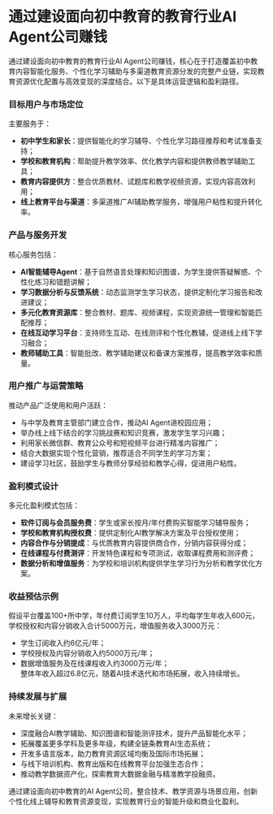 # 通过建设面向初中教育的教育行业AI Agent公司赚钱
通过建设面向初中教育的教育行业AI Agent公司赚钱，核心在于打造覆盖初中教育内容智能化服务、个性化学习辅助与多渠道教育资源分发的完整产业链，实现教育资源优化配置与高效变现的深度结合。以下是具体运营逻辑和盈利路径。

### 目标用户与市场定位  
主要服务于：  
* **初中学生和家长**：提供智能化的学习辅导、个性化学习路径推荐和考试准备支持；  
* **学校和教育机构**：帮助提升教学效率、优化教学内容和提供教师教学辅助工具；  
* **教育内容提供方**：整合优质教材、试题库和教学视频资源，实现内容高效利用；  
* **线上教育平台与渠道**：多渠道推广AI辅助教学服务，增强用户粘性和提升转化率。

### 产品与服务开发  
核心服务包括：  
* **AI智能辅导Agent**：基于自然语言处理和知识图谱，为学生提供答疑解惑、个性化练习和错题讲解；  
* **学习数据分析与反馈系统**：动态监测学生学习状态，提供定制化学习报告和改进建议；  
* **多元化教育资源库**：整合教材、题库、视频课程，实现资源统一管理和智能匹配推荐；  
* **在线互动学习平台**：支持师生互动、在线测评和个性化教辅，促进线上线下学习融合；  
* **教师辅助工具**：智能批改、教学辅助建议和备课方案推荐，提高教学效率和质量。

### 用户推广与运营策略  
推动产品广泛使用和用户活跃：  
* 与中学及教育主管部门建立合作，推动AI Agent进校园应用；  
* 举办线上线下结合的学习挑战赛和知识竞赛，激发学生学习兴趣；  
* 利用家长微信群、教育公众号和短视频平台进行精准内容推广；  
* 结合大数据实现个性化营销，推荐适合不同学生的学习方案；  
* 建设学习社区，鼓励学生与教师分享经验和教学心得，促进用户粘性。

### 盈利模式设计  
多元化盈利模式包括：  
* **软件订阅与会员服务费**：学生或家长按月/年付费购买智能学习辅导服务；  
* **学校和教育机构授权费**：提供定制化AI教学解决方案及平台授权使用；  
* **内容合作与分销提成**：与优质教育内容提供商合作，分销内容获得分成；  
* **在线课程与付费测评**：开发特色课程和专项测试，收取课程费用和测评费；  
* **数据分析和增值服务**：为学校和培训机构提供学生学习行为分析和教学优化方案。

### 收益预估示例  
假设平台覆盖100+所中学，年付费订阅学生10万人，平均每学生年收入600元，学校授权和内容分销收入合计5000万元，增值服务收入3000万元：  
* 学生订阅收入约6亿元/年；  
* 学校授权及内容分销收入约5000万元/年；  
* 数据增值服务及在线课程收入约3000万元/年；  
整体年收入超过6.8亿元，随着AI技术迭代和市场拓展，收入持续增长。

### 持续发展与扩展  
未来增长关键：  
* 深度融合AI教学辅助、知识图谱和智能测评技术，提升产品智能化水平；  
* 拓展覆盖更多学科及更多年级，构建全链条教育AI生态系统；  
* 开发多语言版本，助力教育资源区域均衡及国际市场拓展；  
* 与线下培训机构、教育出版和在线教育平台加强生态合作；  
* 推动教学数据资产化，探索教育大数据金融与精准教学投融资。

通过建设面向初中教育的AI Agent公司，整合技术、教学资源与场景应用，创新个性化线上辅导和教育资源变现，实现教育行业的智能升级和商业化盈利。
